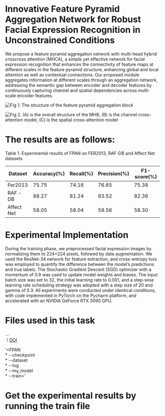 Innovative Feature Pyramid Aggregation Network for Robust Facial Expression Recognition in Unconstrained Conditions
=
We propose a feature pyramid aggregation network with multi-head hybrid crisscross attention (MHCA), a simple yet effective network for facial expression recognition that enhances the connectivity of feature maps at different scales in the feature pyramid structure, enhancing global and local attention as well as contextual connections. Our proposed module aggregates information at different scales through an aggregation network, addressing the semantic gap between encoder and decoder features by continuously capturing channel and spatial dependencies across multi-scale encoder features.

 ![Fig 1. The structure of the feature pyramid aggregation block](https://github.com/user-attachments/assets/108f1036-2b49-4110-99e6-d59ad9c8c122)
 
 ![Fig 2. (A) is the overall structure of the MHB, (B) is the channel cross-attention model, (C) is the spatial cross-attention model](https://github.com/user-attachments/assets/246cf8f1-7782-448f-a9e3-102acd5601d2)
 
# The results are as follows:

Table 1. Experimental results of FPAN on FER2013, RAF-DB and Affect Net datasets

Dataset |Accuracy(%) |Recall(%) |Precision(%) |F1-score(%)
----|----|----|-----|----
Fer2013|	75.75|	74.16	|76.65|	75.38
RAF -DB|	88.27|	81.24	|83.52|	82.36
Affect Net|	58.05|	58.04 |58.56|	58.30
# Experimental Implementation
During the training phase, we preprocessed facial expression images by normalizing them to 224×224 pixels, followed by data augmentation. We used the ResNet-34 network for feature extraction, and cross-entropy loss was employed to quantify the difference between the model’s predictions and true labels. The Stochastic Gradient Descent (SGD) optimizer with a momentum of 0.9 was used to update model weights and biases. The input batch size was set to 32, the initial learning rate to 0.001, and a step-wise learning rate scheduling strategy was adopted with a step size of 20 and gamma of 0.3. All experiments were conducted under identical conditions, with code implemented in PyTorch on the Pycharm platform, and accelerated with an NVIDIA GeForce RTX 3090 GPU.
# Files used in this task  
...    
！[DOI](https://zenodo.org/badge/DOI/10.5281/zenodo.14062381.svg)

'<FPAN      
     * --checkpoint  
     * --dataset  
     * --log  
     * --my_model  
     * --train>'  

# Get the experimental results by running the train file
